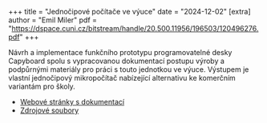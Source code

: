 +++
title = "Jednočipové počítače ve výuce"
date = "2024-12-02"
[extra]
author = "Emil Miler"
pdf = "https://dspace.cuni.cz/bitstream/handle/20.500.11956/196503/120496276.pdf"
+++

Návrh a implementace funkčního prototypu programovatelné desky Capyboard spolu s vypracovanou dokumentací postupu výroby a podpůrnými materiály pro práci s touto jednotkou ve výuce. Výstupem je vlastní jednočipový mikropočítač nabízející alternativu ke komerčním variantám pro školy.

<!-- more -->

- [Webové stránky s dokumentací](https://docs.capyboard.dev/)
- [Zdrojové soubory](https://github.com/realcharmer/capyboard)
